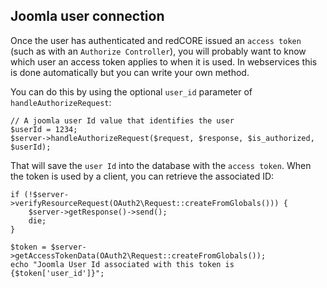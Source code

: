 ## Joomla user connection

Once the user has authenticated and redCORE issued an `access token` (such as with an `Authorize Controller`),
you will probably want to know which user an access token applies to when it is used. In webservices this is done automatically but you can write your own method.

You can do this by using the optional `user_id` parameter of `handleAuthorizeRequest`:

```
// A joomla user Id value that identifies the user
$userId = 1234;
$server->handleAuthorizeRequest($request, $response, $is_authorized, $userId);
```

That will save the `user Id` into the database with the `access token`. When the token is used by a client, you can retrieve the associated ID:

```
if (!$server->verifyResourceRequest(OAuth2\Request::createFromGlobals())) {
    $server->getResponse()->send();
    die;
}

$token = $server->getAccessTokenData(OAuth2\Request::createFromGlobals());
echo "Joomla User Id associated with this token is {$token['user_id']}";
```
